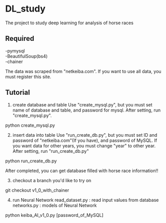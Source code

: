 # DL_study
The project to study deep learning for analysis of horse races 

## Required
-pymysql<br>-BeautifulSoup(bs4)
<br>-chainer

The data was scraped from "netkeiba.com". If you want to use all data, you must register this site.

## Tutorial
1) create database and table
Use "create_mysql.py", but you must set name of database and table, and password for mysql.
After setting, run "create_mysql.py".

python create_mysql.py

2) insert data into table 
Use "run_create_db.py", but you must set ID and password of "netkeiba.com"(If you have), and password of MySQL.
If you want data for other years, you must change "year" to other year.
After setting, run "run_create_db.py"

python run_create_db.py

After completed, you can get database filled with horse race information!!


3) checkout a branch you'd like to try on

git checkout v1_0_with_chainer

4) run Neural Network
read_dataset.py : read input values from database
<br>networks.py : models of Neural Network

python keiba_AI_v1_0.py [password_of_MySQL]


